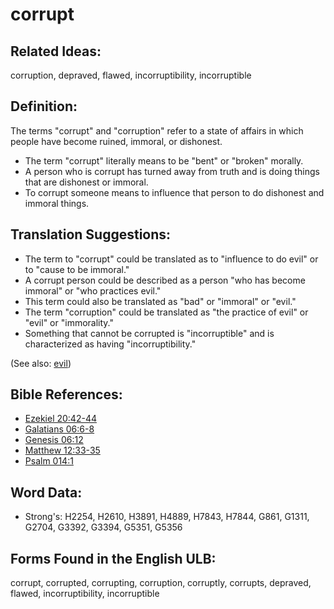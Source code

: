 # corrupt

## Related Ideas:

corruption, depraved, flawed, incorruptibility, incorruptible

## Definition:

The terms "corrupt" and "corruption" refer to a state of affairs in which people have become ruined, immoral, or dishonest.

* The term "corrupt" literally means to be "bent" or "broken" morally.
* A person who is corrupt has turned away from truth and is doing things that are dishonest or immoral.
* To corrupt someone means to influence that person to do dishonest and immoral things.

## Translation Suggestions:

* The term to "corrupt" could be translated as to "influence to do evil" or to "cause to be immoral."
* A corrupt person could be described as a person "who has become immoral" or "who practices evil."
* This term could also be translated as "bad" or "immoral" or "evil."
* The term "corruption" could be translated as "the practice of evil" or "evil" or "immorality."
* Something that cannot be corrupted is "incorruptible" and is characterized as having "incorruptibility."

(See also: [evil](../kt/evil.md))

## Bible References:

* [Ezekiel 20:42-44](rc://en/tn/help/ezk/20/42)
* [Galatians 06:6-8](rc://en/tn/help/gal/06/06)
* [Genesis 06:12](rc://en/tn/help/gen/06/12)
* [Matthew 12:33-35](rc://en/tn/help/mat/12/33)
* [Psalm 014:1](rc://en/tn/help/psa/014/1)

## Word Data:

* Strong's: H2254, H2610, H3891, H4889, H7843, H7844, G861, G1311, G2704, G3392, G3394, G5351, G5356

## Forms Found in the English ULB:

corrupt, corrupted, corrupting, corruption, corruptly, corrupts, depraved, flawed, incorruptibility, incorruptible


